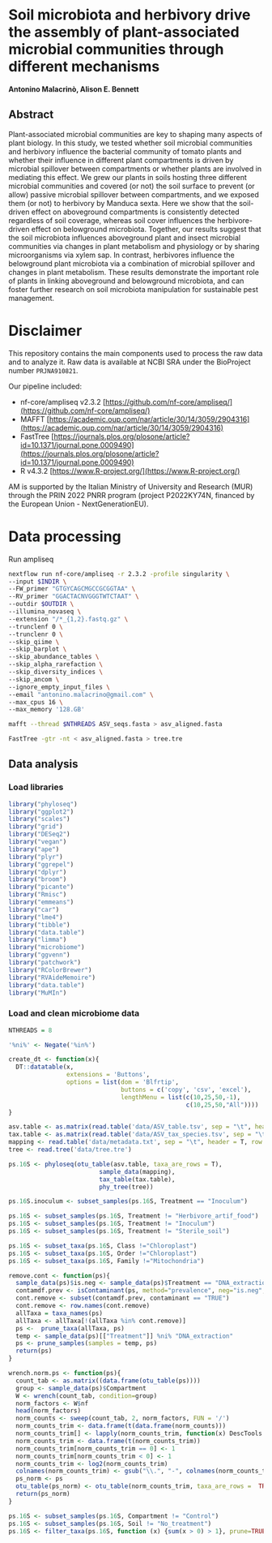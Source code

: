 # Soil microbiota and herbivory drive the assembly of plant-associated microbial communities through different mechanisms

**Antonino Malacrinò, Alison E. Bennett**

## Abstract

Plant-associated microbial communities are key to shaping many aspects of plant biology. In this study, we tested whether soil microbial communities and herbivory influence the bacterial community of tomato plants and whether their influence in different plant compartments is driven by microbial spillover between compartments or whether plants are involved in mediating this effect. We grew our plants in soils hosting three different microbial communities and covered (or not) the soil surface to prevent (or allow) passive microbial spillover between compartments, and we exposed them (or not) to herbivory by Manduca sexta. Here we show that the soil-driven effect on aboveground compartments is consistently detected regardless of soil coverage, whereas soil cover influences the herbivore-driven effect on belowground microbiota. Together, our results suggest that the soil microbiota influences aboveground plant and insect microbial communities via changes in plant metabolism and physiology or by sharing microorganisms via xylem sap. In contrast, herbivores influence the belowground plant microbiota via a combination of microbial spillover and changes in plant metabolism. These results demonstrate the important role of plants in linking aboveground and belowground microbiota, and can foster further research on soil microbiota manipulation for sustainable pest management.

# Disclaimer

This repository contains the main components used to process the raw data and to analyze it. Raw data is available at NCBI SRA under the BioProject number `PRJNA910821`.

Our pipeline included:
* nf-core/ampliseq v2.3.2 [https://github.com/nf-core/ampliseq/](https://github.com/nf-core/ampliseq/)
* MAFFT [https://academic.oup.com/nar/article/30/14/3059/2904316](https://academic.oup.com/nar/article/30/14/3059/2904316)
* FastTree [https://journals.plos.org/plosone/article?id=10.1371/journal.pone.0009490](https://journals.plos.org/plosone/article?id=10.1371/journal.pone.0009490)
* R v4.3.2 [https://www.R-project.org/](https://www.R-project.org/)

AM is supported by the Italian Ministry of University and Research (MUR) through the PRIN 2022 PNRR program (project P2022KY74N, financed by the European Union - NextGenerationEU).

# Data processing

Run ampliseq

```bash
nextflow run nf-core/ampliseq -r 2.3.2 -profile singularity \
--input $INDIR \
--FW_primer "GTGYCAGCMGCCGCGGTAA" \
--RV_primer "GGACTACNVGGGTWTCTAAT" \
--outdir $OUTDIR \
--illumina_novaseq \
--extension "/*_{1,2}.fastq.gz" \
--trunclenf 0 \
--trunclenr 0 \
--skip_qiime \
--skip_barplot \
--skip_abundance_tables \
--skip_alpha_rarefaction \
--skip_diversity_indices \
--skip_ancom \
--ignore_empty_input_files \
--email "antonino.malacrino@gmail.com" \
--max_cpus 16 \
--max_memory '128.GB'

mafft --thread $NTHREADS ASV_seqs.fasta > asv_aligned.fasta

FastTree -gtr -nt < asv_aligned.fasta > tree.tre
```


## Data analysis

### Load libraries

```r
library("phyloseq")
library("ggplot2")
library("scales")
library("grid")
library("DESeq2")
library("vegan")
library("ape")
library("plyr") 
library("ggrepel")
library("dplyr")
library("broom")
library("picante")
library("Rmisc")
library("emmeans")
library("car")
library("lme4")
library("tibble")
library("data.table")
library("limma")
library("microbiome")
library("ggvenn")
library("patchwork")
library("RColorBrewer")
library("RVAideMemoire")
library("data.table")
library("MuMIn")
```

### Load and clean microbiome data

```r
NTHREADS = 8

'%ni%' <- Negate('%in%')

create_dt <- function(x){
  DT::datatable(x,
                extensions = 'Buttons',
                options = list(dom = 'Blfrtip',
                               buttons = c('copy', 'csv', 'excel'),
                               lengthMenu = list(c(10,25,50,-1),
                                                 c(10,25,50,"All"))))
}

asv.table <- as.matrix(read.table('data/ASV_table.tsv', sep = "\t", header = T, row.names = 1))
tax.table <- as.matrix(read.table('data/ASV_tax_species.tsv', sep = "\t", header = T, row.names = 1)[,c(2:8)])
mapping <- read.table('data/metadata.txt', sep = "\t", header = T, row.names = 1)
tree <- read.tree('data/tree.tre')

ps.16S <- phyloseq(otu_table(asv.table, taxa_are_rows = T), 
                         sample_data(mapping), 
                         tax_table(tax.table), 
                         phy_tree(tree))

ps.16S.inoculum <- subset_samples(ps.16S, Treatment == "Inoculum")

ps.16S <- subset_samples(ps.16S, Treatment != "Herbivore_artif_food") 
ps.16S <- subset_samples(ps.16S, Treatment != "Inoculum") 
ps.16S <- subset_samples(ps.16S, Treatment != "Sterile_soil") 

ps.16S <- subset_taxa(ps.16S, Class !="Chloroplast")
ps.16S <- subset_taxa(ps.16S, Order !="Chloroplast")
ps.16S <- subset_taxa(ps.16S, Family !="Mitochondria")

remove.cont <- function(ps){
  sample_data(ps)$is.neg <- sample_data(ps)$Treatment == "DNA_extraction"
  contamdf.prev <- isContaminant(ps, method="prevalence", neg="is.neg", threshold = 0.05)
  cont.remove <- subset(contamdf.prev, contaminant == "TRUE")
  cont.remove <- row.names(cont.remove)
  allTaxa = taxa_names(ps)
  allTaxa <- allTaxa[!(allTaxa %in% cont.remove)]
  ps <-  prune_taxa(allTaxa, ps)
  temp <- sample_data(ps)[["Treatment"]] %ni% "DNA_extraction"
  ps <- prune_samples(samples = temp, ps)
  return(ps)
}

wrench.norm.ps <- function(ps){
  count_tab <- as.matrix((data.frame(otu_table(ps))))
  group <- sample_data(ps)$Compartment
  W <- wrench(count_tab, condition=group)
  norm_factors <- W$nf
  head(norm_factors)
  norm_counts <- sweep(count_tab, 2, norm_factors, FUN = '/')
  norm_counts_trim <- data.frame(t(data.frame(norm_counts)))                                                  
  norm_counts_trim[] <- lapply(norm_counts_trim, function(x) DescTools::Winsorize(x, probs = c(0, 0.97), type = 1))
  norm_counts_trim <- data.frame(t(norm_counts_trim))
  norm_counts_trim[norm_counts_trim == 0] <- 1
  norm_counts_trim[norm_counts_trim < 0] <- 1
  norm_counts_trim <- log2(norm_counts_trim)
  colnames(norm_counts_trim) <- gsub("\\.", "-", colnames(norm_counts_trim))
  ps_norm <- ps
  otu_table(ps_norm) <- otu_table(norm_counts_trim, taxa_are_rows =  TRUE)
  return(ps_norm)
}

ps.16S <- subset_samples(ps.16S, Compartment != "Control") 
ps.16S <- subset_samples(ps.16S, Soil != "No_treatment") 
ps.16S <- filter_taxa(ps.16S, function (x) {sum(x > 0) > 1}, prune=TRUE)
```

